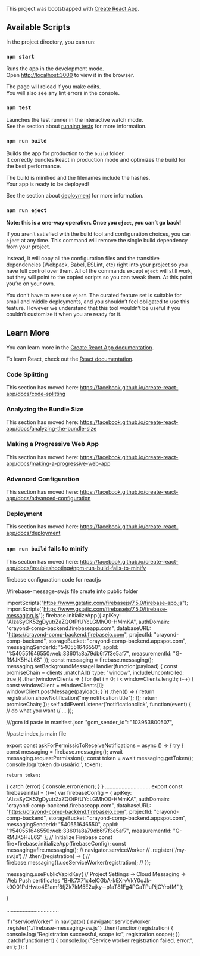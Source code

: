 This project was bootstrapped with [Create React App](https://github.com/facebook/create-react-app).

## Available Scripts

In the project directory, you can run:

### `npm start`

Runs the app in the development mode.<br />
Open [http://localhost:3000](http://localhost:3000) to view it in the browser.

The page will reload if you make edits.<br />
You will also see any lint errors in the console.

### `npm test`

Launches the test runner in the interactive watch mode.<br />
See the section about [running tests](https://facebook.github.io/create-react-app/docs/running-tests) for more information.

### `npm run build`

Builds the app for production to the `build` folder.<br />
It correctly bundles React in production mode and optimizes the build for the best performance.

The build is minified and the filenames include the hashes.<br />
Your app is ready to be deployed!

See the section about [deployment](https://facebook.github.io/create-react-app/docs/deployment) for more information.

### `npm run eject`

**Note: this is a one-way operation. Once you `eject`, you can’t go back!**

If you aren’t satisfied with the build tool and configuration choices, you can `eject` at any time. This command will remove the single build dependency from your project.

Instead, it will copy all the configuration files and the transitive dependencies (Webpack, Babel, ESLint, etc) right into your project so you have full control over them. All of the commands except `eject` will still work, but they will point to the copied scripts so you can tweak them. At this point you’re on your own.

You don’t have to ever use `eject`. The curated feature set is suitable for small and middle deployments, and you shouldn’t feel obligated to use this feature. However we understand that this tool wouldn’t be useful if you couldn’t customize it when you are ready for it.

## Learn More

You can learn more in the [Create React App documentation](https://facebook.github.io/create-react-app/docs/getting-started).

To learn React, check out the [React documentation](https://reactjs.org/).

### Code Splitting

This section has moved here: https://facebook.github.io/create-react-app/docs/code-splitting

### Analyzing the Bundle Size

This section has moved here: https://facebook.github.io/create-react-app/docs/analyzing-the-bundle-size

### Making a Progressive Web App

This section has moved here: https://facebook.github.io/create-react-app/docs/making-a-progressive-web-app

### Advanced Configuration

This section has moved here: https://facebook.github.io/create-react-app/docs/advanced-configuration

### Deployment

This section has moved here: https://facebook.github.io/create-react-app/docs/deployment

### `npm run build` fails to minify

This section has moved here: https://facebook.github.io/create-react-app/docs/troubleshooting#npm-run-build-fails-to-minify



firebase configuration code for reactjs

//firebase-message-sw.js file create into public folder

importScripts("https://www.gstatic.com/firebasejs/7.5.0/firebase-app.js");
importScripts("https://www.gstatic.com/firebasejs/7.5.0/firebase-messaging.js");
firebase.initializeApp({
	apiKey: "AIzaSyCK52gDyutrZaZQOtPfUYcLGMhO0-HMmKA",
  authDomain: "crayond-comp-backend.firebaseapp.com",
  databaseURL: "https://crayond-comp-backend.firebaseio.com",
  projectId: "crayond-comp-backend",
  storageBucket: "crayond-comp-backend.appspot.com",
  messagingSenderId: "540551646550",
  appId: "1:540551646550:web:33601a8a79db6f7f3e5af7",
  measurementId: "G-RMJK5HJL6S"
});
const messaging = firebase.messaging();
messaging.setBackgroundMessageHandler(function(payload) {
  const promiseChain = clients
    .matchAll({
      type: "window",
      includeUncontrolled: true
    })
    .then(windowClients => {
      for (let i = 0; i < windowClients.length; i++) {
        const windowClient = windowClients[i];
        windowClient.postMessage(payload);
      }
    })
    .then(() => {
      return registration.showNotification("my notification title");
    });
  return promiseChain;
});
self.addEventListener('notificationclick', function(event) {
  // do what you want
  // ...
});

///gcm id paste in manifest.json
"gcm_sender_id": "103953800507",


//paste index.js main file

export const askForPermissioToReceiveNotifications = async () => {
  try {
    const messaging = firebase.messaging();
    await messaging.requestPermission();
    const token = await messaging.getToken();
    console.log('token do usuário:', token);
    
    return token;
  } catch (error) {
    console.error(error);
  }
}
..............................
export const firebaseinitial = ()=>{
  var firebaseConfig = {
    apiKey: "AIzaSyCK52gDyutrZaZQOtPfUYcLGMhO0-HMmKA",
    authDomain: "crayond-comp-backend.firebaseapp.com",
    databaseURL: "https://crayond-comp-backend.firebaseio.com",
    projectId: "crayond-comp-backend",
    storageBucket: "crayond-comp-backend.appspot.com",
    messagingSenderId: "540551646550",
    appId: "1:540551646550:web:33601a8a79db6f7f3e5af7",
    measurementId: "G-RMJK5HJL6S"
  };
  // Initialize Firebase
  const fire=firebase.initializeApp(firebaseConfig);
   const messaging=fire.messaging();
  // navigator.serviceWorker
  //   .register('/my-sw.js')
  //   .then((registration) => {
  //     firebase.messaging().useServiceWorker(registration);
  // });

messaging.usePublicVapidKey(
  // Project Settings => Cloud Messaging => Web Push certificates
    "BHk7X71x4elCGbA-k9XrvVkY0qJk-k9O01PdHwto4E1amf8fjZk7kM5E2ujky--p1aT81Fg4PGaTPuPijGYrofM"
  );

}

...................................

if ("serviceWorker" in navigator) {
    navigator.serviceWorker
      .register("./firebase-messaging-sw.js")
      .then(function(registration) {
        console.log("Registration successful, scope is:", registration.scope);
      })
      .catch(function(err) {
        console.log("Service worker registration failed, error:", err);
      });
  }